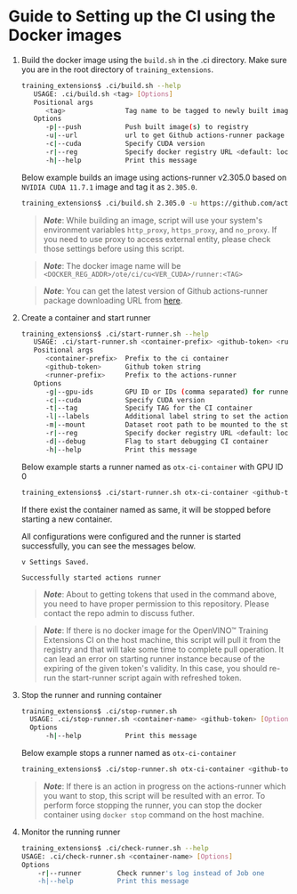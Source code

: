 # Guide to Setting up the CI using the Docker images

1. Build the docker image using the `build.sh` in the .ci directory.
   Make sure you are in the root directory of `training_extensions`.

   ```bash
   training_extensions$ .ci/build.sh --help
      USAGE: .ci/build.sh <tag> [Options]
      Positional args
         <tag>               Tag name to be tagged to newly built image
      Options
         -p|--push           Push built image(s) to registry
         -u|--url            url to get Github actions-runner package
         -c|--cuda           Specify CUDA version
         -r|--reg            Specify docker registry URL <default: local>
         -h|--help           Print this message
   ```

   Below example builds an image using actions-runner v2.305.0 based on `NVIDIA CUDA 11.7.1` image and tag it as `2.305.0`.

   ```bash
   training_extensions$ .ci/build.sh 2.305.0 -u https://github.com/actions/runner/releases/download/v2.305.0/actions-runner-linux-x64-2.305.0.tar.gz -c 11.7.1
   ```

   > **_Note_**: While building an image, script will use your system's environment variables `http_proxy`, `https_proxy`, and `no_proxy`. If you need to use proxy to access external entity, please check those settings before using this script.

   <!-- -->

   > **_Note_**: The docker image name will be `<DOCKER_REG_ADDR>/ote/ci/cu<VER_CUDA>/runner:<TAG>`

   <!-- -->

   > **_Note_**: You can get the latest version of Github actions-runner package downloading URL from [here](https://github.com/actions/runner/releases).

1. Create a container and start runner

   ```bash
   training_extensions$ .ci/start-runner.sh --help
      USAGE: .ci/start-runner.sh <container-prefix> <github-token> <runner-prefix> [Options]
      Positional args
         <container-prefix>  Prefix to the ci container
         <github-token>      Github token string
         <runner-prefix>     Prefix to the actions-runner
      Options
         -g|--gpu-ids        GPU ID or IDs (comma separated) for runner or 'all'
         -c|--cuda           Specify CUDA version
         -t|--tag            Specify TAG for the CI container
         -l|--labels         Additional label string to set the actions-runner
         -m|--mount          Dataset root path to be mounted to the started container (absolute path)
         -r|--reg            Specify docker registry URL <default: local>
         -d|--debug          Flag to start debugging CI container
         -h|--help           Print this message
   ```

   Below example starts a runner named as `otx-ci-container` with GPU ID 0

   ```bash
   training_extensions$ .ci/start-runner.sh otx-ci-container <github-token> <instance-name> -g 0
   ```

   If there exist the container named as same, it will be stopped before starting a new container.

   All configurations were configured and the runner is started successfully, you can see the messages below.

   ```
   v Settings Saved.

   Successfully started actions runner
   ```

   > **_Note_**: About to getting tokens that used in the command above, you need to have proper permission to this repository. Please contact the repo admin to discuss futher.

   <!-- -->

   > **_Note_**: If there is no docker image for the OpenVINO™ Training Extensions CI on the host machine, this script will pull it from the registry and that will take some time to complete pull operation. It can lead an error on starting runner instance because of the expiring of the given token's validity. In this case, you should re-run the start-runner script again with refreshed token.

1. Stop the runner and running container

   ```bash
   training_extensions$ .ci/stop-runner.sh
     USAGE: .ci/stop-runner.sh <container-name> <github-token> [Options]
     Options
         -h|--help           Print this message
   ```

   Below example stops a runner named as `otx-ci-container`

   ```bash
   training_extensions$ .ci/stop-runner.sh otx-ci-container <github-token>
   ```

   > **_Note_**: If there is an action in progress on the actions-runner which you want to stop, this script will be resulted with an error. To perform force stopping the runner, you can stop the docker container using `docker stop` command on the host machine.

1. Monitor the running runner
   ```bash
   training_extensions$ .ci/check-runner.sh --help
   USAGE: .ci/check-runner.sh <container-name> [Options]
   Options
       -r|--runner         Check runner's log instead of Job one
       -h|--help           Print this message
   ```
